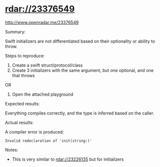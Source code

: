 # <rdar://23376549>

<http://www.openradar.me/23376549>

Summary:

Swift initializers are not differentiated based on their optionality or
ability to throw.

Steps to reproduce:

1. Create a swift struct/protocol/class
2. Create 3 initializers with the same argument, but one optional, and
   one that throws

OR

1. Open the attached playground

Expected results:

Everything compiles correctly, and the type is inferred based on the
caller.

Actual results:

A compiler error is produced:

```
Invalid redeclaration of 'init(string:)'
```

Notes:

- This is very similar to <rdar://23226135> but for initializers
